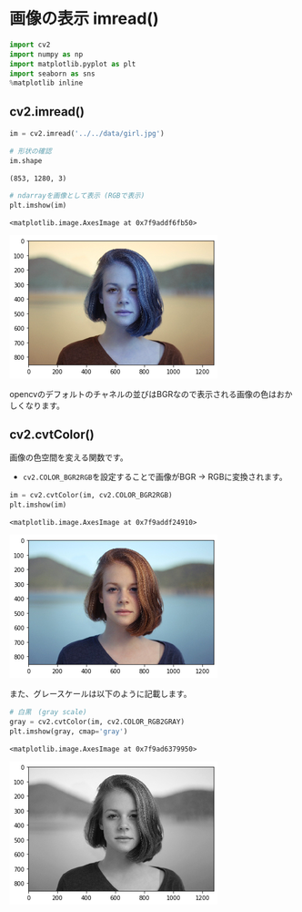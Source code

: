 # 画像の表示 imread()


```python
import cv2
import numpy as np
import matplotlib.pyplot as plt
import seaborn as sns
%matplotlib inline
```

## cv2.imread()


```python
im = cv2.imread('../../data/girl.jpg')
```


```python
# 形状の確認
im.shape
```




    (853, 1280, 3)




```python
# ndarrayを画像として表示 (RGBで表示)
plt.imshow(im)
```




    <matplotlib.image.AxesImage at 0x7f9addf6fb50>




![png](output_5_1.png)


opencvのデフォルトのチャネルの並びはBGRなので表示される画像の色はおかしくなります。

## cv2.cvtColor()

画像の色空間を変える関数です。

- `cv2.COLOR_BGR2RGB`を設定することで画像がBGR → RGBに変換されます。


```python
im = cv2.cvtColor(im, cv2.COLOR_BGR2RGB)
plt.imshow(im)
```




    <matplotlib.image.AxesImage at 0x7f9addf24910>




![png](output_8_1.png)


また、グレースケールは以下のように記載します。


```python
# 白黒　(gray scale)
gray = cv2.cvtColor(im, cv2.COLOR_RGB2GRAY)
plt.imshow(gray, cmap='gray')
```




    <matplotlib.image.AxesImage at 0x7f9ad6379950>




![png](output_10_1.png)

